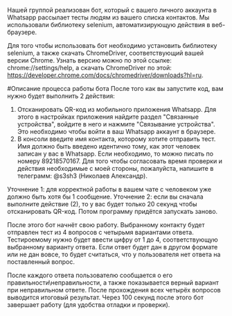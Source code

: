 Нашей группой реализован бот, который с вашего личного аккаунта в Whatsapp рассылает тесты людям из вашего списка контактов. Мы использовали библиотеку selenium, автоматизирующую действия в веб-браузере.

Для того чтобы использовать бот необходимо установить библиотеку selenium, а также скачать ChromeDriver, соответствующий вашей версии Chrome. Узнать версию можно по этой ссылке: chrome://settings/help, а скачать ChromeDriver по этой: https://developer.chrome.com/docs/chromedriver/downloads?hl=ru.

#Описание процесса работы бота
После того как вы запустите код, вам нужно будет выполнить 2 действия: 
1. Отсканировать QR-код из мобильного приложения Whatsapp. Для этого в настройках приложения найдите раздел "Связанные устройства", войдите в него и нажмите "Связывание устройства". Это необходимо чтобы войти в ваш Whatsapp аккаунт в браузере.
2. В консоли введите имя контакта, которому хотите отправить тест. Имя должно быть введено идентично тому, как этот человек записан у вас в Whatsapp. Если необходимо, то можно писать по номеру 89218570167. Для того чтобы согласовать время проверки и действия необходимые с моей стороны, пожалуйста, напишите в телеграмм: @s3sh3 (Николаев Александр).

 Уточнение 1: для корректной работы в вашем чате с человеком уже должно быть хотя бы 1 сообщение.
 Уточнение 2: если вы сначала выполните действие (2), то у вас будет только 20 секунд чтобы отсканировать QR-код. Потом программу придётся запускать заново.

После этого бот начнёт свою работу. Выбранному контакту будет отправлен тест из 4 вопросов с четырьмя вариантами ответа. Тестироемому нужно будет ввести цифру от 1 до 4, соответствующую выбранному варианту ответа. Если ответ будет дан в другом формате или не дан вовсе, то будет считаться, что у пользователя нет ответа на поставленный вопрос.

После каждого ответа пользователю сообщается о его правильности\неправильности, а также показывается верный вариант при неправильном ответе. После прохождения всех четырёх вопросов выводится итоговый результат. Через 100 секунд после этого бот завершает работу (для удобства отладки и проверки).
